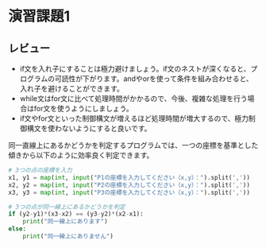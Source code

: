 # 演習課題1　

## レビュー
* if文を入れ子にすることは極力避けましょう。if文のネストが深くなると、プログラムの可読性が下がります。andやorを使って条件を組み合わせると、入れ子を避けることができます。  
* while文はfor文に比べて処理時間がかかるので、今後、複雑な処理を行う場合はfor文を使うようにしましょう。  
* if文やfor文といった制御構文が増えるほど処理時間が増大するので、極力制御構文を使わないようにすると良いです。

同一直線上にあるかどうかを判定するプログラムでは、一つの座標を基準とした傾きから以下のように効率良く判定できます。

```python
# 3つの点の座標を入力
x1, y1 = map(int, input("P1の座標を入力してください（x,y）：").split(','))
x2, y2 = map(int, input("P2の座標を入力してください（x,y）：").split(','))
x3, y3 = map(int, input("P3の座標を入力してください（x,y）：").split(','))

# 3つの点が同一線上にあるかどうかを判定
if (y2-y1)*(x3-x2) == (y3-y2)*(x2-x1):
    print("同一線上にあります")
else:
    print("同一線上にありません")

```